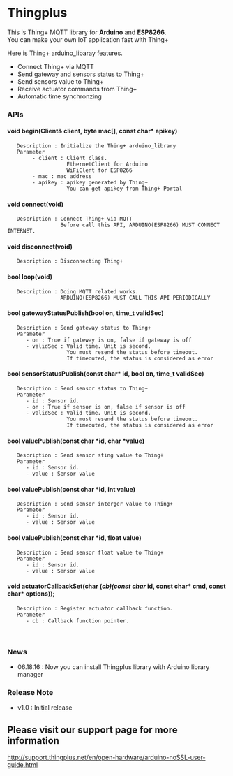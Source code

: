 # Thingplus

This is Thing+ MQTT library for **Arduino** and **ESP8266**.<br>
You can make your own IoT application fast with Thing+<br>

Here is Thing+ arduino_libaray features.<br>

- Connect Thing+ via MQTT
- Send gateway and sensors status to Thing+
- Send sensors value to Thing+
- Receive actuator commands from Thing+
- Automatic time synchronzing

### APIs
#### void begin(Client& client, byte mac[], const char* apikey)
```
   Description : Initialize the Thing+ arduino_library
   Parameter
		- client : Client class. 
				   EthernetClient for Arduino
				   WiFiClent for ESP8266
		- mac : mac address
		- apikey : apikey generated by Thing+
		           You can get apikey from Thing+ Portal       
```
	
#### void connect(void)
```
   Description : Connect Thing+ via MQTT
                 Before call this API, ARDUINO(ESP8266) MUST CONNECT INTERNET.
```
#### void disconnect(void)
```
   Description : Disconnecting Thing+
```

#### bool loop(void)
```
   Description : Doing MQTT related works.
                 ARDUINO(ESP8266) MUST CALL THIS API PERIODICALLY
```
#### bool gatewayStatusPublish(bool on, time_t validSec)
```
   Description : Send gateway status to Thing+
   Parameter
      - on : True if gateway is on, false if gateway is off
      - validSec : Valid time. Unit is second.
                   You must resend the status before timeout. 
                   If timeouted, the status is considered as error
```

#### bool sensorStatusPublish(const char* id, bool on, time_t validSec)
```
   Description : Send sensor status to Thing+
   Parameter
      - id : Sensor id.
      - on : True if sensor is on, false if sensor is off
      - validSec : Valid time. Unit is second.
                   You must resend the status before timeout. 
                   If timeouted, the status is considered as error 
```

#### bool valuePublish(const char *id, char *value)
```
   Description : Send sensor sting value to Thing+
   Parameter
      - id : Sensor id.
      - value : Sensor value
```

#### bool valuePublish(const char *id, int value)
```
   Description : Send sensor interger value to Thing+
   Parameter
      - id : Sensor id.
      - value : Sensor value
```

#### bool valuePublish(const char *id, float value)
```
   Description : Send sensor float value to Thing+
   Parameter
      - id : Sensor id.
      - value : Sensor value
```

#### void actuatorCallbackSet(char (*cb)(const char* id, const char* cmd, const char* options));
```
   Description : Register actuator callback function.
   Parameter
      - cb : Callback function pointer.
```

<br>

### News
- 06.18.16 : Now you can install Thingplus library with Arduino library manager

### Release Note
- v1.0 : Initial release

## Please visit our support page for more information
http://support.thingplus.net/en/open-hardware/arduino-noSSL-user-guide.html
